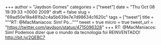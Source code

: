 
+++
author = "Jaydson Gomes"
categories = ["tweet"]
date = "Thu Oct 08 19:39:33 +0000 2009"
draft = false
slug = "69ad50e19a481fa2c4a5b639e7e7d98634c1620c"
tags = ["tweet"]
title = """RT: @MacManiacos: Sim! Po..."""
tweet = true
micro = true
tweet_url = "https://twitter.com/jaydson/status/4715096328"
+++
RT: @MacManiacos: Sim! Podemos dizer que o mundo da tecnologia foi REINVENTADO! http://bit.ly/2QEBC7
